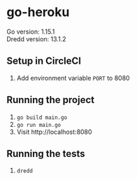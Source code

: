 # go-heroku 

Go version: 1.15.1
<br>
Dredd version: 13.1.2

## Setup in CircleCI
1. Add environment variable `PORT` to 8080

## Running the project
1. `go build main.go`
2. `go run main.go`
3. Visit http://localhost:8080

## Running the tests
1. `dredd`
